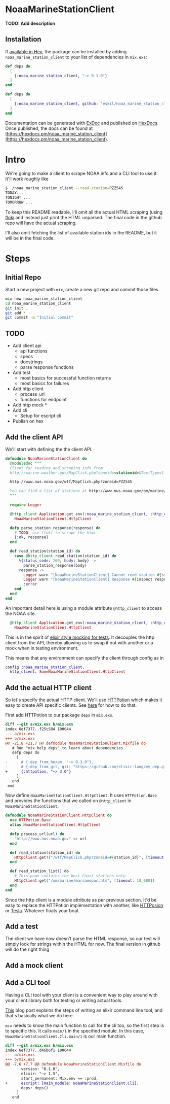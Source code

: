 # NoaaMarineStationClient

**TODO: Add description**

## Installation

If [available in Hex](https://hex.pm/docs/publish), the package can be installed
by adding `noaa_marine_station_client` to your list of dependencies in `mix.exs`:

```elixir
def deps do
  [
    {:noaa_marine_station_client, "~> 0.1.0"}
  ]
end
```

```elixir
def deps do
  [
    {:noaa_marine_station_client, github: "eskil/noaa_marine_station_client"}
  ]
end
```

Documentation can be generated with [ExDoc](https://github.com/elixir-lang/ex_doc)
and published on [HexDocs](https://hexdocs.pm). Once published, the docs can
be found at [https://hexdocs.pm/noaa_marine_station_client](https://hexdocs.pm/noaa_marine_station_client).


# Intro

We're going to make a client to scrape NOAA info and a CLI tool to use
it. It'll work roughly like

```sh
$ ./noaa_marine_station_client --read-station=PZZ545
TODAY...
TONIGHT ...
TOMORROW ...
```

To keep this README readable, I'll omit all the actual HTML
scraping (using [floki](https://github.com/philss/floki) and instead
just print the HTML unparsed. The final code in the github repo will
have the actual scraping.

I'll also omit fetching the list of available station ids in the
README, but it will be in the final code.

# Steps

## Initial Repo

Start a new project with `mix`, create a new git repo and commit those files.

```sh
mix new noaa_marine_station_client
cd noaa_marine_station_client
git init .
git add *
git commit -m "Initial commit"
```

## TODO

  * Add client api
    * api functions
    * specs
    * docstrings
    * parse response functions
  * Add test
    * most basics for successful function returns
    * most basics for failures
  * Add http client
    * process_url
    * functions for endpoint
  * Add http mock
    *
  * Add cli
    * Setup for escript cli
  * Publish on hex

## Add the client API

We'll start with defining the the client API.
```elixir
defmodule NoaaMarineStationClient do
  @moduledoc """
  Client for reading and scraping info from
  http://marine.weather.gov/MapClick.php?zoneid=<stationid>&TextType=1

  http://www.nws.noaa.gov/wtf/MapClick.php?zoneid=PZZ545

  You can find a list of stations at http://www.nws.noaa.gov/om/marine/marsamepac.htm.
  """

  require Logger

  @http_client Application.get_env(:noaa_marine_station_client, :http_client) ||
    NoaaMarineStationClient.HttpClient

  defp parse_station_response(response) do
    # TODO: use floki to scrape the html
    {:ok, response}
  end

  def read_station(station_id) do
    case @http_client.read_station(station_id) do
      %{status_code: 200, body: body} ->
        parse_station_response(body)
      response ->
        Logger.warn "[NoaaMarineStationClient] Cannot read station #{station_id}"
        Logger.warn "[NoaaMarineStationClient] Response #{inspect response}"
        :error
    end
  end
end
```

An important detail here is using a module attribute `@http_client` to
access the NOAA site.

```elixir
  @http_client Application.get_env(:noaa_marine_station_client, :http_client) ||
    NoaaMarineStationClient.HttpClient
```

This is in the spirit of [elixir style mocking for
tests](http://blog.plataformatec.com.br/2015/10/mocks-and-explicit-contracts/). It
decouples the http client from the API, thereby allowing us to swap it
out with another or a mock when in testing environment.

This means that any environment can specify the client through config as in

```elixir
config :noaa_marine_station_client,
  http_client: SomeNoaaMarineStationClient.HttpClient
```

## Add the actual HTTP client

So let's specify the actual HTTP client. We'll use
[HTTPotion](https://github.com/myfreeweb/httpotion) which makes it
easy to create API specific clients. See
[here](https://github.com/myfreeweb/httpotion#metaprogramming-magic)
for how to do that.

First add HTTPotion to our package `deps` in `mix.exs`.

```diff
diff --git a/mix.exs b/mix.exs
index 6ef7377..f25c584 100644
--- a/mix.exs
+++ b/mix.exs
@@ -21,8 +21,7 @@ defmodule NoaaMarineStationClient.Mixfile do
   # Run "mix help deps" to learn about dependencies.
   defp deps do
     [
-      # {:dep_from_hexpm, "~> 0.3.0"},
-      # {:dep_from_git, git: "https://github.com/elixir-lang/my_dep.git", tag: "0.1.0"},
+      {:httpotion, "~> 3.0"}
     ]
   end
 end
```

Now define `NoaaMarineStationClient.HttpClient`. It uses
`HTTPotion.Base` and provides the functions that we called on
`@http_client` in `NoaaMarineStationClient`.

```elixir
defmodule NoaaMarineStationClient.HttpClient do
  use HTTPotion.Base
  alias NoaaMarineStationClient.HttpClient

  defp process_url(url) do
    "http://www.nws.noaa.gov" <> url
  end

  def read_station(station_id) do
    HttpClient.get!("/wtf/MapClick.php?zoneid=#{station_id}", [timeout: 10_000])
  end

  def read_station_list() do
    # This page contains the West Coast stations only.
    HttpClient.get("/om/marine/marsamepac.htm", [timeout: 10_000])
  end
end
```

Since the http client is a module attribute as per previous
section. It'd be easy to replace the HTTPotion implementation with
another, like
[HTTPosion](https://github.com/edgurgel/httpoison#wrapping-httpoisonbase)
or [Tesla](https://github.com/teamon/tesla). Whatever floats your boat.

## Add a test

The client we have now doesn't parse the HTML response, so our test
will simply look for strings within the HTML for now. The final
version in github will do the right thing

## Add a mock client


## Add a CLI tool

Having a CLI tool with your client is a convenient way to play around
with your client library both for testing or writing actual tools.

[This](http://asquera.de/blog/2015-04-10/writing-a-commandline-app-in-elixir/)
blog post explains the steps of writing an elixir command line tool,
and that's basically what we do here.

`mix` needs to know the main function to call for the cli too, so the
first step is to specific this. It calls `main/1` in the specified
module. In this case, `NoaaMarineStationClient.Cli.main/1` is our main function.

```diff
diff --git a/mix.exs b/mix.exs
index 6ef7377..d46b6f1 100644
--- a/mix.exs
+++ b/mix.exs
@@ -7,6 +7,7 @@ defmodule NoaaMarineStationClient.Mixfile do
       version: "0.1.0",
       elixir: "~> 1.5",
       start_permanent: Mix.env == :prod,
+      escript: [main_module: NoaaMarineStationClient.Cli],
       deps: deps()
     ]
   end
```
